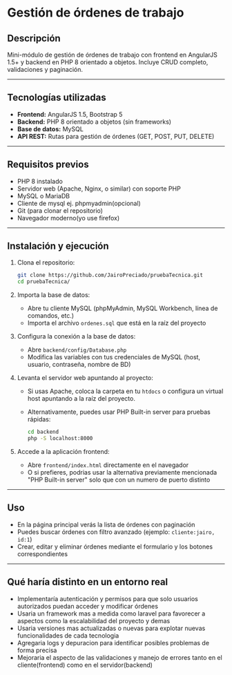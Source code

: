 # Gestión de órdenes de trabajo

## Descripción

Mini-módulo de gestión de órdenes de trabajo con frontend en AngularJS 1.5+ y backend en PHP 8 orientado a objetos. Incluye CRUD completo, validaciones y paginación.

---

## Tecnologías utilizadas

* **Frontend:** AngularJS 1.5, Bootstrap 5
* **Backend:** PHP 8 orientado a objetos (sin frameworks)
* **Base de datos:** MySQL
* **API REST:** Rutas para gestión de órdenes (GET, POST, PUT, DELETE)

---

## Requisitos previos

* PHP 8 instalado
* Servidor web (Apache, Nginx, o similar) con soporte PHP
* MySQL o MariaDB 
* Cliente de mysql ej. phpmyadmin(opcional)
* Git (para clonar el repositorio)
* Navegador moderno(yo use firefox)

---

## Instalación y ejecución

1. Clona el repositorio:

   ```bash
   git clone https://github.com/JairoPreciado/pruebaTecnica.git
   cd pruebaTecnica/
   ```

2. Importa la base de datos:

   * Abre tu cliente MySQL (phpMyAdmin, MySQL Workbench, línea de comandos, etc.)
   * Importa el archivo `ordenes.sql` que está en la raíz del proyecto

3. Configura la conexión a la base de datos:

   * Abre `backend/config/Database.php`
   * Modifica las variables con tus credenciales de MySQL (host, usuario, contraseña, nombre de BD)

4. Levanta el servidor web apuntando al proyecto:

   * Si usas Apache, coloca la carpeta en tu `htdocs` o configura un virtual host apuntando a la raíz del proyecto.
   * Alternativamente, puedes usar PHP Built-in server para pruebas rápidas:

     ```bash
     cd backend
     php -S localhost:8000
     ```

5. Accede a la aplicación frontend:

   * Abre `frontend/index.html` directamente en el navegador
   * O si prefieres, podrias usar la alternativa previamente mencionada "PHP Built-in server" solo que con un numero de puerto distinto

---

## Uso

* En la página principal verás la lista de órdenes con paginación
* Puedes buscar órdenes con filtro avanzado (ejemplo: `cliente:jairo, id:1`)
* Crear, editar y eliminar órdenes mediante el formulario y los botones correspondientes

---

## Qué haría distinto en un entorno real

* Implementaría autenticación y permisos para que solo usuarios autorizados puedan acceder y modificar órdenes
* Usaria un framework mas a medida como laravel para favorecer a aspectos como la escalabilidad del proyecto y demas
* Usaria versiones mas actualizadas o nuevas para explotar nuevas funcionalidades de cada tecnologia
* Agregaria logs y depuracion para identificar posibles problemas de forma precisa
* Mejoraria el aspecto de las validaciones y manejo de errores tanto en el cliente(frontend) como en el servidor(backend)
